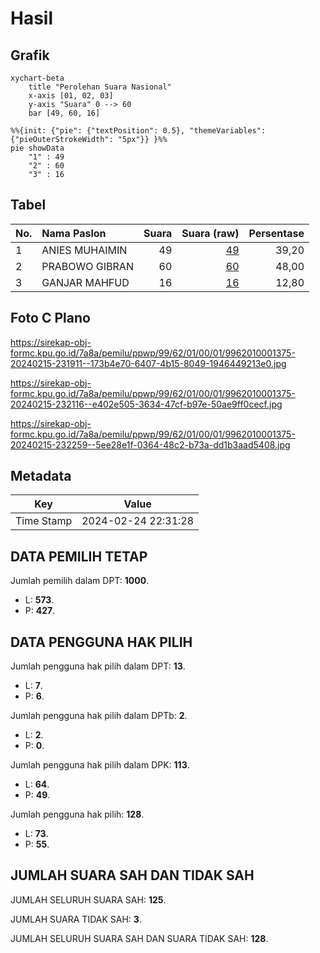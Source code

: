 # Hasil

## Grafik

```mermaid
xychart-beta
    title "Perolehan Suara Nasional"
    x-axis [01, 02, 03]
    y-axis "Suara" 0 --> 60
    bar [49, 60, 16]
```

```mermaid
%%{init: {"pie": {"textPosition": 0.5}, "themeVariables": {"pieOuterStrokeWidth": "5px"}} }%%
pie showData
    "1" : 49
    "2" : 60
    "3" : 16
```

## Tabel

| No. | Nama Paslon    | Suara | Suara (raw) | Persentase |
|:--- |:-------------- | -----:| -----------:| ----------:|
| 1   | ANIES MUHAIMIN | 49    | [49][p-1]   | 39,20      |
| 2   | PRABOWO GIBRAN | 60    | [60][p-2]   | 48,00      |
| 3   | GANJAR MAHFUD  | 16    | [16][p-3]   | 12,80      |


[p-1]: https://github.com/gigit-pemilu/pemilu-2024/blob/main/pilpres/hitung-suara/sub/99-luar-negeri/sub/62-kuala-lumpur-malaysia/sub/01-kuala-lumpur-malaysia/sub/0001-kuala-lumpur-malaysia/sub/375-tps-062/sub/paslon-1.txt
[p-2]: https://github.com/gigit-pemilu/pemilu-2024/blob/main/pilpres/hitung-suara/sub/99-luar-negeri/sub/62-kuala-lumpur-malaysia/sub/01-kuala-lumpur-malaysia/sub/0001-kuala-lumpur-malaysia/sub/375-tps-062/sub/paslon-2.txt
[p-3]: https://github.com/gigit-pemilu/pemilu-2024/blob/main/pilpres/hitung-suara/sub/99-luar-negeri/sub/62-kuala-lumpur-malaysia/sub/01-kuala-lumpur-malaysia/sub/0001-kuala-lumpur-malaysia/sub/375-tps-062/sub/paslon-3.txt

## Foto C Plano

https://sirekap-obj-formc.kpu.go.id/7a8a/pemilu/ppwp/99/62/01/00/01/9962010001375-20240215-231911--173b4e70-6407-4b15-8049-1946449213e0.jpg

https://sirekap-obj-formc.kpu.go.id/7a8a/pemilu/ppwp/99/62/01/00/01/9962010001375-20240215-232116--e402e505-3634-47cf-b97e-50ae9ff0cecf.jpg

https://sirekap-obj-formc.kpu.go.id/7a8a/pemilu/ppwp/99/62/01/00/01/9962010001375-20240215-232259--5ee28e1f-0364-48c2-b73a-dd1b3aad5408.jpg


## Metadata

| Key        | Value               |
| ---------- | ------------------- |
| Time Stamp | 2024-02-24 22:31:28 |


## DATA PEMILIH TETAP

Jumlah pemilih dalam DPT: **1000**.
 * L: **573**.
 * P: **427**.

## DATA PENGGUNA HAK PILIH

Jumlah pengguna hak pilih dalam DPT: **13**.
 * L: **7**.
 * P: **6**.

Jumlah pengguna hak pilih dalam DPTb: **2**.
 * L: **2**.
 * P: **0**.

Jumlah pengguna hak pilih dalam DPK: **113**.
 * L: **64**.
 * P: **49**.

Jumlah pengguna hak pilih: **128**.
 * L: **73**.
 * P: **55**.

## JUMLAH SUARA SAH DAN TIDAK SAH

JUMLAH SELURUH SUARA SAH: **125**.

JUMLAH SUARA TIDAK SAH: **3**.

JUMLAH SELURUH SUARA SAH DAN SUARA TIDAK SAH: **128**.


